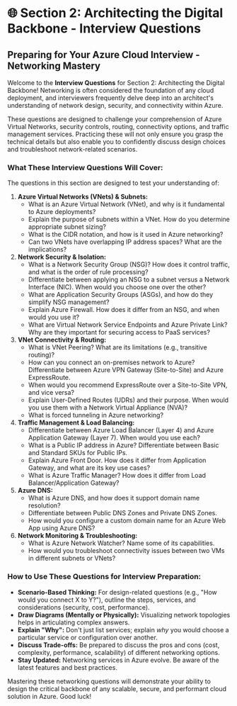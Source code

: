 # 🌐 Section 2: Architecting the Digital Backbone - Interview Questions

## Preparing for Your Azure Cloud Interview - Networking Mastery

Welcome to the **Interview Questions** for Section 2: Architecting the Digital Backbone! Networking is often considered the foundation of any cloud deployment, and interviewers frequently delve deep into an architect's understanding of network design, security, and connectivity within Azure.

These questions are designed to challenge your comprehension of Azure Virtual Networks, security controls, routing, connectivity options, and traffic management services. Practicing these will not only ensure you grasp the technical details but also enable you to confidently discuss design choices and troubleshoot network-related scenarios.

### What These Interview Questions Will Cover:

The questions in this section are designed to test your understanding of:

1.  **Azure Virtual Networks (VNets) & Subnets:**
    * What is an Azure Virtual Network (VNet), and why is it fundamental to Azure deployments?
    * Explain the purpose of subnets within a VNet. How do you determine appropriate subnet sizing?
    * What is the CIDR notation, and how is it used in Azure networking?
    * Can two VNets have overlapping IP address spaces? What are the implications?
2.  **Network Security & Isolation:**
    * What is a Network Security Group (NSG)? How does it control traffic, and what is the order of rule processing?
    * Differentiate between applying an NSG to a subnet versus a Network Interface (NIC). When would you choose one over the other?
    * What are Application Security Groups (ASGs), and how do they simplify NSG management?
    * Explain Azure Firewall. How does it differ from an NSG, and when would you use it?
    * What are Virtual Network Service Endpoints and Azure Private Link? Why are they important for securing access to PaaS services?
3.  **VNet Connectivity & Routing:**
    * What is VNet Peering? What are its limitations (e.g., transitive routing)?
    * How can you connect an on-premises network to Azure? Differentiate between Azure VPN Gateway (Site-to-Site) and Azure ExpressRoute.
    * When would you recommend ExpressRoute over a Site-to-Site VPN, and vice versa?
    * Explain User-Defined Routes (UDRs) and their purpose. When would you use them with a Network Virtual Appliance (NVA)?
    * What is forced tunneling in Azure networking?
4.  **Traffic Management & Load Balancing:**
    * Differentiate between Azure Load Balancer (Layer 4) and Azure Application Gateway (Layer 7). When would you use each?
    * What is a Public IP address in Azure? Differentiate between Basic and Standard SKUs for Public IPs.
    * Explain Azure Front Door. How does it differ from Application Gateway, and what are its key use cases?
    * What is Azure Traffic Manager? How does it differ from Load Balancer/Application Gateway?
5.  **Azure DNS:**
    * What is Azure DNS, and how does it support domain name resolution?
    * Differentiate between Public DNS Zones and Private DNS Zones.
    * How would you configure a custom domain name for an Azure Web App using Azure DNS?
6.  **Network Monitoring & Troubleshooting:**
    * What is Azure Network Watcher? Name some of its capabilities.
    * How would you troubleshoot connectivity issues between two VMs in different subnets or VNets?

### How to Use These Questions for Interview Preparation:

* **Scenario-Based Thinking:** For design-related questions (e.g., "How would you connect X to Y?"), outline the steps, services, and considerations (security, cost, performance).
* **Draw Diagrams (Mentally or Physically):** Visualizing network topologies helps in articulating complex answers.
* **Explain "Why":** Don't just list services; explain *why* you would choose a particular service or configuration over another.
* **Discuss Trade-offs:** Be prepared to discuss the pros and cons (cost, complexity, performance, scalability) of different networking options.
* **Stay Updated:** Networking services in Azure evolve. Be aware of the latest features and best practices.

Mastering these networking questions will demonstrate your ability to design the critical backbone of any scalable, secure, and performant cloud solution in Azure. Good luck!